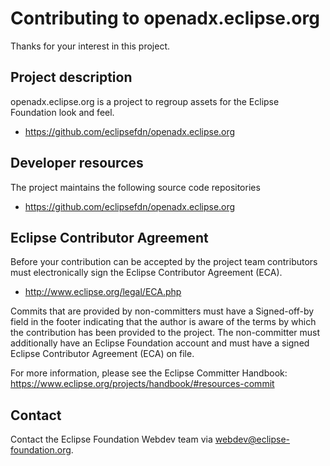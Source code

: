 # Contributing to openadx.eclipse.org

Thanks for your interest in this project.

## Project description

openadx.eclipse.org is a project to regroup assets for the Eclipse Foundation look and feel. 

* https://github.com/eclipsefdn/openadx.eclipse.org

## Developer resources

The project maintains the following source code repositories

* https://github.com/eclipsefdn/openadx.eclipse.org

## Eclipse Contributor Agreement

Before your contribution can be accepted by the project team contributors must
electronically sign the Eclipse Contributor Agreement (ECA).

* http://www.eclipse.org/legal/ECA.php

Commits that are provided by non-committers must have a Signed-off-by field in
the footer indicating that the author is aware of the terms by which the
contribution has been provided to the project. The non-committer must
additionally have an Eclipse Foundation account and must have a signed Eclipse
Contributor Agreement (ECA) on file.

For more information, please see the Eclipse Committer Handbook:
https://www.eclipse.org/projects/handbook/#resources-commit

## Contact

Contact the Eclipse Foundation Webdev team via webdev@eclipse-foundation.org.
